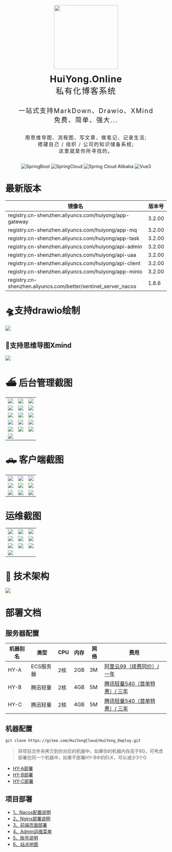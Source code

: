 <p align="center">
  <img style="background-color: #00000000;" src="https://huiyong.online/logo.svg" width="200">
  <div style="font-size: 28px; letter-spacing: 1px; text-align: center; font-weight: bold;">HuiYong.Online</div>
  <div style="font-size: 25px; letter-spacing: 2px; text-align: center; margin-bottom: 30px;">私有化博客系统</div>
  <div style="font-size: 20px; letter-spacing: 2px; text-align: center; margin-bottom: 30px;">一站式支持MarkDown、Drawio、XMind <br>免费、简单、强大...</div>
  <div style="font-size: 15px; letter-spacing: 2px; text-align: center; margin-bottom: 30px;">用思维导图、流程图、写文章、做笔记、记录生活;<br>搭建自己 / 组织 / 公司的知识储备系统;<br>这里就是你所寻找的。</div>
</p>
<p align="center">
  <img src="https://img.shields.io/badge/Spring%20Boot-3.2.0-green" alt="SpringBoot"/>
  <img src="https://img.shields.io/badge/Spring%20Cloud-2022.0.4-blue" alt="SpringCloud"/>
  <img src="https://img.shields.io/badge/Spring%20Cloud%20Alibaba-2022.0.0.0-brightgreen" alt="Spring Cloud Alibaba"/>
  <img src="https://img.shields.io/badge/Vue-3-brightgreen" alt="Vue3"/>
</p>

# 最新版本

| 镜像名  | 版本号    |
|------|--------|
| registry.cn-shenzhen.aliyuncs.com/huiyong/app-gateway | 3.2.00 |
| registry.cn-shenzhen.aliyuncs.com/huiyong/app-mq | 3.2.00 |
| registry.cn-shenzhen.aliyuncs.com/huiyong/app-task | 3.2.00 |
| registry.cn-shenzhen.aliyuncs.com/huiyong/api-admin | 3.2.00 |
| registry.cn-shenzhen.aliyuncs.com/huiyong/api-uaa | 3.2.00 |
| registry.cn-shenzhen.aliyuncs.com/huiyong/api-client | 3.2.00 |
| registry.cn-shenzhen.aliyuncs.com/huiyong/app-minio | 3.2.00 |
| registry.cn-shenzhen.aliyuncs.com/better/sentinel_server_nacos | 1.8.6 |

# 🛸支持drawio绘制
![](https://img.huiyong.online/blogImage/2023-12-16/72f62307-a383-4411-9385-be189e807254.gif)

## 🚤支持思维导图Xmind
![](https://img.huiyong.online/blogImage/2023-12-29/b889a650-88b7-437b-9117-4ce661bb3152.gif)

# ⛴ 后台管理截图

<table>
    <tr>
        <td><img src="https://img.huiyong.online/blogImage/2023-12-02/59249caf-8898-4cf4-8147-4fb38e0f8231.png"/></td>
        <td><img src="https://img.huiyong.online/blogImage/2023-12-02/619c4f77-03d5-44fa-9207-4b7c673d162a.png"/></td>
        <td><img src="https://img.huiyong.online/blogImage/2023-12-02/35b50339-ec14-46c1-a5bc-66f1d1828408.png"/></td>
    </tr>    
    <tr>
        <td><img src="https://img.huiyong.online/blogImage/AD2023001/1699669132522.png"/></td>
        <td><img src="https://img.huiyong.online/blogImage/AD2023001/1699812340812.png"/></td>
        <td><img src="https://img.huiyong.online/blogImage/AD2023001/1699797054018.png"/></td>
    </tr>
    <tr>
        <td><img src="https://img.huiyong.online/blogImage/AD2023001/1699669405094.png"/></td>
        <td><img src="https://img.huiyong.online/blogImage/AD2023001/1699797289654.png"/></td>
        <td><img src="https://img.huiyong.online/blogImage/AD2023001/1699797402475.png"/></td>
    </tr>
    <tr>
        <td><img src="https://img.huiyong.online/blogImage/AD2023001/1699797468665.png"/></td>
        <td><img src="https://img.huiyong.online/blogImage/AD2023001/1699797507507.png"/></td>
        <td><img src="https://img.huiyong.online/blogImage/AD2023001/1699797539703.png"/></td>
    </tr>
    <tr>
        <td><img src="https://img.huiyong.online/blogImage/AD2023001/1699797676861.png"/></td>
        <td><img src="https://img.huiyong.online/blogImage/AD2023001/1699797832370.png"/></td>
        <td><img src="https://img.huiyong.online/blogImage/AD2023001/1699797949578.png"/></td>
    </tr>
    <tr>
        <td><img src="https://img.huiyong.online/blogImage/AD2023001/1699669331131.png"/></td>
    </tr>
</table>

# 🛻 客户端截图
<table>
    <tr>
        <td><img src="https://img.huiyong.online/blogImage/AD2023001/1699811962499.png"/></td>
        <td><img src="https://img.huiyong.online/blogImage/AD2023001/1699799299958.png"/></td>
        <td><img src="https://img.huiyong.online/blogImage/AD2023001/1699812036976.png"/></td>
    </tr>
    <tr>
        <td><img src="https://img.huiyong.online/blogImage/AD2023001/1699798923595.png"/></td>
        <td><img src="https://img.huiyong.online/blogImage/AD2023001/1699799227983.png"/></td>
        <td><img src="https://img.huiyong.online/blogImage/AD2023001/1699799094741.png"/></td>
    </tr>
    <tr>
        <td><img src="https://img.huiyong.online/blogImage/AD2023001/1699799012824.png"/></td>
        <td><img src="https://img.huiyong.online/blogImage/AD2023001/1699799180242.png"/></td>
        <td><img src="https://img.huiyong.online/blogImage/AD2023001/1699799137868.png"/></td>
    </tr>
</table>

# 运维截图
<table>
    <tr>
        <td><img src="https://img.huiyong.online/blogImage/AD2023001/1699618889513.png"/></td>
        <td><img src="https://img.huiyong.online/blogImage/AD2023001/1699618745878.png"/></td>
        <td><img src="https://img.huiyong.online/blogImage/AD2023001/1699618834266.png"/></td>
    </tr>
    <tr>
        <td><img src="https://img.huiyong.online/blogImage/AD2023001/1699619381992.png"/></td>
        <td><img src="https://img.huiyong.online/blogImage/AD2023001/1699619938784.png"/></td>
        <td><img src="https://img.huiyong.online/blogImage/AD2023001/1699620055471.png"/></td>
    </tr>
    <tr>
        <td><img src="https://img.huiyong.online/blogImage/AD2023001/1699620145964.png"/></td>
        <td><img src="https://img.huiyong.online/blogImage/AD2023001/1699630839743.png"/></td>
        <td><img src="https://img.huiyong.online/blogImage/2023-11-28/7cd06152-a64b-43de-9ea7-f9aaad432fbe.png"/></td>
    </tr>
    <tr>
        <td><img src="https://img.huiyong.online/blogImage/AD2023001/1699632390262.png"/></td>
    </tr>
</table>

# 🍪 技术架构
<div><img class="drawio-svg" src="https://img.huiyong.online/drawioSvg/2023-12-16/dd5d14b6-1812-41d5-8818-85334d90ce13.svg"/></div>

# 部署文档

## 服务器配置
| 机器别名 | 类型 | CPU | 内存 | 网络 | 费用                                                                                                                  |
|------| - | - | - | - |---------------------------------------------------------------------------------------------------------------------|
| HY-A | ECS服务器	 | 2核 | 2GB | 3M | [阿里云99（续费同价）/ 一年](https://www.aliyun.com/lowcode/promotion/allinaliyun/99program?source=5176.11533457&userCode=1mbar5rx) |
| HY-B | 腾迅轻量 | 2核 | 4GB | 5M | [腾讯轻量540（首单特惠）/ 三年](https://curl.qcloud.com/3DNxh4cL)                                                               |
| HY-C | 腾迅轻量 | 2核 | 4GB | 5M | [腾讯轻量540（首单特惠）/ 三年](https://curl.qcloud.com/3DNxh4cL)                                                                   |

## 机器配置
```sh
git clone https://gitee.com/HuiYongCloud/HuiYong_Deploy.git
```
> 将项目文件夹拷贝到你对应的机器中，如果你的机器内存高于8G，可考虑部署在同一个机器中，如果不部署HY-B中的ELK，可以减少3个G
- [HY-A部署](HY-A.md)
- [HY-B部署](HY-B.md)
- [HY-C部署](HY-C.md)

## 项目部署
- [1、Nacos配置说明](1、Nacos配置说明.md)
- [2、Nginx部署说明](2、Nginx部署说明.md)
- [3、前端页面部署](3、前端页面部署.md)
- [4、Admin运维菜单](4、Admin运维菜单.md)
- [5、账号说明](5、账号说明.md)
- [6、站点地图](6、站点地图.md)